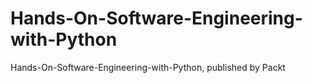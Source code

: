 # Hands-On-Software-Engineering-with-Python
Hands-On-Software-Engineering-with-Python, published by Packt
